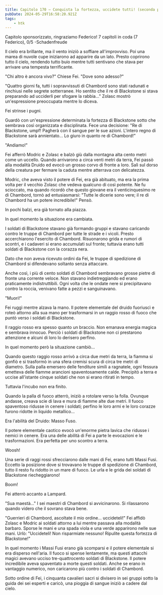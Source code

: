 ```yaml
---
title: Capitolo 170 – Conquista la fortezza, uccidete tutti! (seconda parte)
pubDate: 2024-05-29T16:58:20.921Z
tags:
    - htk
---
```



Capitolo sponsorizzato, ringraziamo Federico!
7 capitoli in coda (7 Federico), 0/5
-Schadenfreude


Il cielo era brillante, ma il vento iniziò a soffiare all'improvviso. Poi una marea di nuvole cupe iniziarono ad apparire da un lato. Presto coprirono tutto il cielo, rendendo tutto buio mentre tutti sentivano che stava per arrivare una tempesta terrificante.


"Chi altro è ancora vivo?" Chiese Fei. "Dove sono adesso?"


"Quattro giorni fa, tutti i sopravvissuti di Chambord sono stati radunati e rinchiusi nelle segrete sotterranee. Ho sentito che il re di Blackstone si stava preparando ad ucciderli per sfogare la rabbia..." Zolasc mostrò un'espressione preoccupata mentre lo diceva.


Fei strinse i pugni.


Guardò con un'espressione determinata la fortezza di Blackstone sotto che sembrava così organizzata e disciplinata. Fece una decisione: "Re di Blackstone, umpf! Pagherà con il sangue per le sue azioni. L'intero regno di Blackstone sarà annientato... Lo giuro in quanto re di Chambord!"


"Andiamo!"


Fei afferrò Modric e Zolasc e balzò giù dalla montagna alta cento metri come un uccello. Quando arrivarono a circa venti metri da terra, Fei passò alla modalità Druido ed evocò un grosso corvo di fronte a loro. Salì sul dorso della creatura per fermare la caduta mentre atterrava con delicatezza.


Modric, che aveva visto il potere di Fei, era già abituato, ma era la prima volta per il vecchio Zolasc che vedeva qualcuno di così potente. Ne fu scioccato, ma quando ricordò che questo giovane era il venticinquesimo re di Chambord, tornò ad entusiasmarsi: "Tutte le dicerie sono vere; il re di Chambord ha un potere incredibile!" Pensò.


In pochi balzi, era già tornato alla piazza.


In quel momento la situazione era cambiata.


I soldati di Blackstone stavano già formando gruppi e stavano caricando contro le truppe di Chambord per tutte le strade e i vicoli. Presto accerchiarono l'esercito di Chambord. Risuonarono grida e rumori di scontri, e i cadaveri si erano accumulati sul fronte; tuttavia erano tutti soldati di Blackstone con la corazza nera.


Dato che non aveva ricevuto ordini da Fei, le truppe di spedizione di Chambord si difendevano soltanto senza attaccare.


Anche così, i più di cento soldati di Chambord sembravano grosse pietre di fronte una corrente veloce. Non stavano indietreggiando ed erano praticamente indistruttibili. Ogni volta che le ondate nere si precipitavano contro la roccia, venivano fatte a pezzi e sanguinavano.


"Muori!"


Fei ruggì mentre alzava la mano. Il potere elementale del druido fuoriuscì e roteò attorno alla sua mano per trasformarsi in un raggio rosso di fuoco che puntò verso i soldati di Blackstone.


Il raggio rosso era spesso quanto un braccio. Non emanava energia magica e sembrava innocuo. Perciò i soldati di Blackstone non ci prestarono attenzione e alcuni di loro lo derisero perfino.


In quel momento però la situazione cambiò...


Quando questo raggio rosso arrivò a circa due metri da terra, la fiamma si gonfiò e si trasformò in una sfera cremisi scura di circa tre metri di diametro. Sulla palla emersero delle fenditure simili a ragnatele, ogni fessura emetteva delle fiamme arancioni spaventosamente calde. Precipitò a terra e uccise all'istante cinque soldati che non si erano ritirati in tempo.


Tuttavia l'incubo non era finito.


Quando la palla di fuoco atterrò, iniziò a rotolare verso la folla. Ovunque andasse, creava scie di lava e mura di fiamme alte due metri. Il fuoco spaventoso ridusse in cenere i soldati; perfino le loro armi e le loro corazze furono ridotte in liquido metallico...


Era l'abilità del Druido: Masso Fuso.


Il potere elementale caotico evocò un'enorme pietra lavica che ridusse i nemici in cenere. Era una delle abilità di Fei a parte le evocazioni e le trasformazioni. Era perfetta per uno scontro a terra.


Woosh!


Una serie di raggi rossi sfrecciarono dalle mani di Fei, erano tutti Massi Fusi. Eccetto la posizione dove si trovavano le truppe di spedizione di Chambord, tutto il resto fu ridotto in un mare di fuoco. Le urla e le grida dei soldati di Blackstone riecheggiarono!


Boom!


Fei atterrò accanto a Lampard.


"Sua maestà..." I sei maestri di Chambord si avvicinarono. Si rilassarono quando videro che il sovrano stava bene.


"Guerrieri di Chambord, ascoltate il mio ordine... uccideteli!" Fei affidò Zolasc e Modric ai soldati attorno a lui mentre passava alla modalità barbaro. Sporse le mani e una spada viola e una verde apparirono nelle sue mani. Urlò: "Uccideteli! Non risparmiate nessuno! Ripulite questa fortezza di Blackstone!"


In quel momento i Massi Fusi erano già scomparsi e il potere elementale si era disperso nell'aria. Il fuoco si spense lentamente, ma questi attacchi magici avevano ucciso tre-quattrocento soldati di Blackstone. Il potere incredibile aveva spaventato a morte questi soldati. Anche se erano in vantaggio numerico, non caricarono più contro i soldati di Chambord.


Sotto ordine di Fei, i cinquanta cavalieri sacri si divisero in sei gruppi sotto la guida dei sei esperti e caricò, una pioggia di sangue iniziò a cadere dal cielo.





